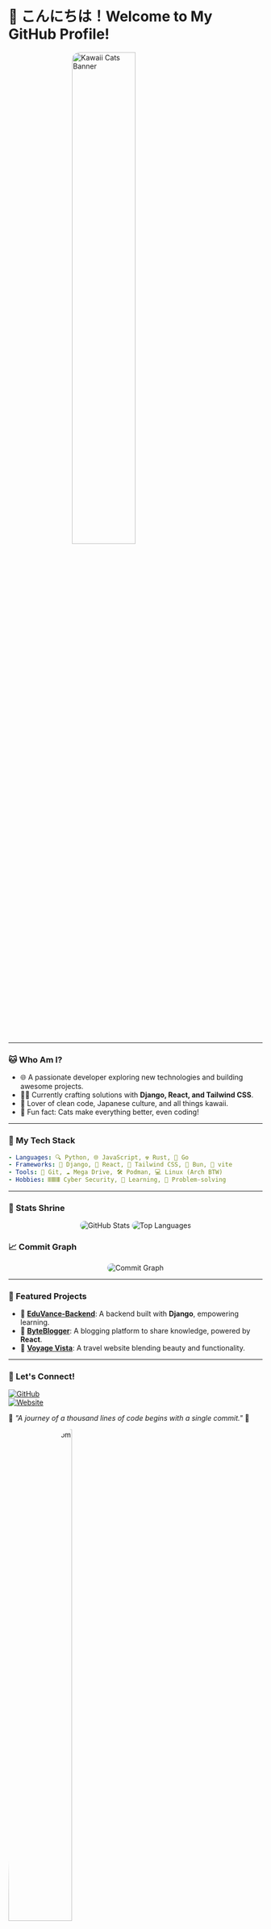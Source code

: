 
# 🐾 こんにちは！Welcome to My GitHub Profile!  

<img src="https://media2.giphy.com/media/v1.Y2lkPTc5MGI3NjExNXM3ZGF1a3FlNjR3aXE2cjhkNWZqam5rNWZjN2pkeTMwb3RsdmFiYiZlcD12MV9pbnRlcm5hbF9naWZfYnlfaWQmY3Q9Zw/bGgsc5mWoryfgKBx1u/giphy.gif" alt="Kawaii Cats Banner" style="border-radius: 15px; width: 50%; aspect-ratio: 2 / 1; object-fit: cover; margin-left: 25%">  

---
### 🐱 Who Am I?  

- 🌐 A passionate developer exploring new technologies and building awesome projects.  
- 🧑‍💻 Currently crafting solutions with **Django, React, and Tailwind CSS**.  
- 🌸 Lover of clean code, Japanese culture, and all things kawaii.  
- 🐾 Fun fact: Cats make everything better, even coding!  

---

### 🌸 My Tech Stack 

```yaml
- Languages: 🔍 Python, 🌐 JavaScript, ☢️ Rust, 🚀 Go
- Frameworks: 🍣 Django, 🌸 React, 🌾 Tailwind CSS, 🥯 Bun, 🚨 vite
- Tools: 🐾 Git, ☁️ Mega Drive, 🛠️ Podman, 💻 Linux (Arch BTW) 
- Hobbies: 𝄃𝄃𝄂𝄂𝄀𝄁𝄃𝄂𝄂𝄃 Cyber Security, 📖 Learning, 🧙️ Problem-solving
```

---

### 🐾 Stats Shrine  

<p align="center">
  <img src="https://github-readme-stats.vercel.app/api?username=SYN606&show_icons=true&theme=tokyonight&hide_border=true&card_width=300" alt="GitHub Stats" style="border-radius: 15px;">
  <img src="https://github-readme-stats.vercel.app/api/top-langs/?username=SYN606&layout=compact&theme=tokyonight&hide_border=true&card_width=300" alt="Top Languages" style="border-radius: 15px;">
</p>

### 📈 Commit Graph  

<p align="center">
  <img src="https://github-readme-activity-graph.vercel.app/graph?username=SYN606&theme=tokyo-night&hide_border=true" alt="Commit Graph" style="border-radius: 15px;">
</p>

---

### 🏯 Featured Projects  

- 🐾 [**EduVance-Backend**](https://github.com/SYN606/EduVance-Backend): A backend built with **Django**, empowering learning.  
- 🌸 [**ByteBlogger**](https://github.com/SYN606/ByteBlogger): A blogging platform to share knowledge, powered by **React**.  
- 🎒 [**Voyage Vista**](https://github.com/SYN606/Voyage-Vista): A travel website blending beauty and functionality.  

---

### 🐾 Let's Connect!  

[![GitHub](https://img.shields.io/badge/GitHub-SYN606-181717?style=for-the-badge&logo=github)](https://github.com/SYN606)  
[![Website](https://img.shields.io/badge/Website-Syn606-blue?style=for-the-badge)](https://syn606.vercel.app)  

🌸 _"A journey of a thousand lines of code begins with a single commit."_ 🌸  

<img src="https://media3.giphy.com/media/tHIRLHtNwxpjIFqPdV/giphy.webp" alt="Cherry Blossom Footer" style="border-radius: 50%; width: 50%; aspect-ratio: 1 / 1;">
